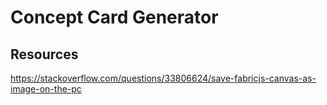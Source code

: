 # Concept Card Generator

## Resources
https://stackoverflow.com/questions/33806624/save-fabricjs-canvas-as-image-on-the-pc
